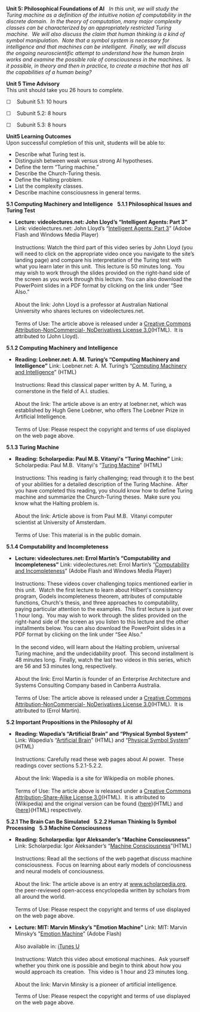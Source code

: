 **Unit 5: Philosophical Foundations of AI** <span id="5"></span> 
*In this unit, we will study the Turing machine as a definition of the
intuitive notion of computability in the discrete domain.  In the theory
of computation, many major complexity classes can be characterized by an
appropriately restricted Turing machine.  We will also discuss the claim
that human thinking is a kind of symbol manipulation.  Note that a
symbol system is necessary for intelligence and that machines can be
intelligent.  Finally, we will discuss the ongoing neuroscientific
attempt to understand how the human brain works and examine the possible
role of consciousness in the machines.  Is it possible, in theory and
then in practice, to create a machine that has all the capabilities of a
human being?*

**Unit 5 Time Advisory**  
This unit should take you 26 hours to complete.  
  
 ☐    Subunit 5.1: 10 hours

☐    Subunit 5.2: 8 hours

☐    Subunit 5.3: 8 hours

**Unit5 Learning Outcomes**  
Upon successful completion of this unit, students will be able to:

-   Describe what Turing test is.
-   Distinguish between weak versus strong AI hypotheses.
-   Define the term “Turing machine.”
-   Describe the Church-Turing thesis.
-   Define the Halting problem.
-   List the complexity classes.
-   Describe machine consciousness in general terms.

**5.1 Computing Machinery and Intelligence** <span id="5.1"></span> 
**5.1.1 Philosophical Issues and Turing Test** <span id="5.1.1"></span> 
-   **Lecture: videolectures.net: John Lloyd’s “Intelligent Agents: Part
    3”**
    Link: videolectures.net: John Lloyd’s “[Intelligent Agents: Part
    3](http://videolectures.net/ssll09_lloyd_inta/)” (Adobe Flash and
    Windows Media Player)  
        
     Instructions: Watch the third part of this video series by John
    Lloyd (you will need to click on the appropriate video once you
    navigate to the site’s landing page) and compare his interpretation
    of the Turing test with what you learn later in this unit.  This
    lecture is 50 minutes long.  You may wish to work through the slides
    provided on the right-hand side of the screen as you work through
    this lecture. You can also download the PowerPoint slides in a PDF
    format by clicking on the link under “See Also.”  
        
     About the link: John Lloyd is a professor at Australian National
    University who shares lectures on videolectures.net.  
        
     Terms of Use: The article above is released under a [Creative
    Commons Attribution-NonCommercial- NoDerivatives License
    3.0](http://creativecommons.org/licenses/by-nc-nd/3.0/)(HTML).  It
    is attributed to (John Lloyd).         

**5.1.2 Computing Machinery and Intelligence** <span id="5.1.2"></span> 
-   **Reading: Loebner.net: A. M. Turing’s “Computing Machinery and
    Intelligence”**
    Link: Loebner.net: A. M. Turing’s “[Computing Machinery and
    Intelligence](http://loebner.net/Prizef/TuringArticle.html)”
    (HTML)  
        
     Instructions: Read this classical paper written by A. M. Turing, a
    cornerstone in the field of A.I. studies.  
        
     About the link: The article above is an entry at loebner.net, which
    was established by Hugh Gene Loebner, who offers The Loebner Prize
    in Artificial Intelligence.  
        
     Terms of Use: Please respect the copyright and terms of use
    displayed on the web page above.

**5.1.3 Turing Machine** <span id="5.1.3"></span> 
-   **Reading: Scholarpedia: Paul M.B. Vitanyi's “Turing Machine”**
    Link: Scholarpedia: Paul M.B.  Vitanyi's “[Turing
    Machine](http://www.scholarpedia.org/article/Turing_machine)”
    (HTML)  
        
     Instructions: This reading is fairly challenging; read through it
    to the best of your abilities for a detailed description of the
    Turing Machine.  After you have completed this reading, you should
    know how to define Turing machine and summarize the Church-Turing
    theses.  Make sure you know what the Halting problem is.  
                  
     About the link: Article above is from Paul M.B.  Vitanyi computer
    scientist at University of Amsterdam.  
        
     Terms of Use: This material is in the public domain.

**5.1.4 Computability and Incompleteness** <span id="5.1.4"></span> 
-   **Lecture: videolectures.net: Errol Martin’s “Computability and
    Incompleteness”**
    Link: videolectures.net: Errol Martin’s “[Computability and
    Incompleteness](http://videolectures.net/ssll09_martin_cai/)” (Adobe
    Flash and Windows Media Player)  
        
     Instructions: These videos cover challenging topics mentioned
    earlier in this unit.  Watch the first lecture to learn about
    Hilbert's consistency program, Godels incompleteness theorem,
    attributes of computable functions, Church's thesis, and three
    approaches to computability, paying particular attention to the
    examples.  This first lecture is just over 1 hour long.  You may
    wish to work through the slides provided on the right-hand side of
    the screen as you listen to this lecture and the other installments
    below. You can also download the PowerPoint slides in a PDF format
    by clicking on the link under “See Also.”  
        
     In the second video, will learn about the Halting problem,
    universal Turing machine, and the undecidability proof.  This second
    installment is 48 minutes long.  Finally, watch the last two videos
    in this series, which are 56 and 53 minutes long,
    respectively.             
        
     About the link: Errol Martin is founder of an Enterprise
    Architecture and Systems Consulting Company based in Canberra
    Australia.  
        
     Terms of Use: The article above is released under a [Creative
    Commons Attribution-NonCommercial- NoDerivatives License
    3.0](http://creativecommons.org/licenses/by-nc-nd/3.0/)(HTML).  It
    is attributed to (Errol Martin).          

**5.2 Important Propositions in the Philosophy of AI** <span
id="5.2"></span> 
-   **Reading: Wapedia’s “Artificial Brain” and “Physical Symbol
    System”**
    Link: Wapedia’s “[Artificial
    Brain](http://wapedia.mobi/en/Artificial_brain)” (HTML) and
    “[Physical Symbol
    System](http://wapedia.mobi/en/Physical_symbol_system)” (HTML)  
        
     Instructions: Carefully read these web pages about AI power.  These
    readings cover sections 5.2.1-5.2.2.  
        
     About the link: Wapedia is a site for Wikipedia on mobile phones.  
        
     Terms of Use: The article above is released under a [Creative
    Commons Attribution-Share-Alike License
    3.0](http://creativecommons.org/licenses/by-sa/3.0/)(HTML).  It is
    attributed to (Wikipedia) and the original version can be found
    {[here](http://en.wikipedia.org/wiki/Artificial_brain)}(HTML) and
    {[here](http://en.wikipedia.org/wiki/Physical_symbol_system)}(HTML)
    respectively.

**5.2.1 The Brain Can Be Simulated** <span id="5.2.1"></span> 
**5.2.2 Human Thinking Is Symbol Processing** <span id="5.2.2"></span> 
**5.3 Machine Consciousness** <span id="5.3"></span> 
-   **Reading: Scholarpedia: Igor Aleksander’s “Machine Consciousness”**
    Link: Scholarpedia: Igor Aleksander’s “[Machine
    Consciousness](http://www.scholarpedia.org/article/Machine_consciousness)”(HTML)  
        
     Instructions: Read all the sections of the web pagethat discuss
    machine consciousness.  Focus on learning about early models of
    conciousness and neural models of conciousness.   
        
     About the link: The article above is an entry at
    www.scholarpedia.org, the peer-reviewed open-access encyclopedia
    written by scholars from all around the world.  
        
     Terms of Use: Please respect the copyright and terms of use
    displayed on the web page above.

-   **Lecture: MIT: Marvin Minsky’s "Emotion Machine”**
    Link: MIT: Marvin Minsky’s "[Emotion
    Machine](http://mitworld.mit.edu/video/484/)" (Adobe Flash)  
        
     Also available in: [iTunes
    U](http://deimos3.apple.com/WebObjects/Core.woa/Browse/mit.edu-dz.4267064730?i=2006197278)  
        
     Instructions: Watch this video about emotional machines.  Ask
    yourself whether you think one is possible and begin to think about
    how you would approach its creation.  This video is 1 hour and 23
    minutes long.  
        
     About the link: Marvin Minsky is a pioneer of artificial
    intelligence.  
      
     Terms of Use: Please respect the copyright and terms of use
    displayed on the web page above.


